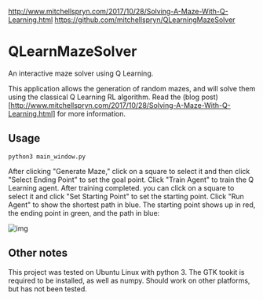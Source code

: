 http://www.mitchellspryn.com/2017/10/28/Solving-A-Maze-With-Q-Learning.html
https://github.com/mitchellspryn/QLearningMazeSolver
# QLearnMazeSolver
An interactive maze solver using Q Learning. 

This application allows the generation of random mazes, and will solve them using the classical Q Learning RL algorithm. Read the (blog post)[http://www.mitchellspryn.com/2017/10/28/Solving-A-Maze-With-Q-Learning.html] for more information.

## Usage

`python3 main_window.py`

After clicking "Generate Maze," click on a square to select it and then click "Select Ending Point" to set the goal point. Click "Train Agent" to train the Q Learning agent. After training completed. you can click on a square to select it and click "Set Starting Point" to set the starting point. Click "Run Agent" to show the shortest path in blue. The starting point shows up in red, the ending point in green, and the path in blue:

![img](http://www.mitchellspryn.com/content/Q-Learn-Maze/large_maze_cropped.png)

## Other notes
This project was tested on Ubuntu Linux with python 3. The GTK tookit is required to be installed, as well as numpy. Should work on other platforms, but has not been tested.

